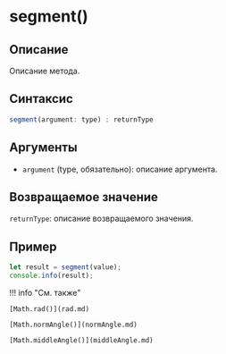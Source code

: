 # segment()

## Описание
Описание метода.

## Синтаксис
```javascript
segment(argument: type) : returnType
```

## Аргументы
- `argument` (type, обязательно): описание аргумента.

## Возвращаемое значение
`returnType`: описание возвращаемого значения.

## Пример
```javascript linenums="1"
let result = segment(value);
console.info(result);
```

!!! info "См. также"

    [Math.rad()](rad.md)

    [Math.normAngle()](normAngle.md)

    [Math.middleAngle()](middleAngle.md)
